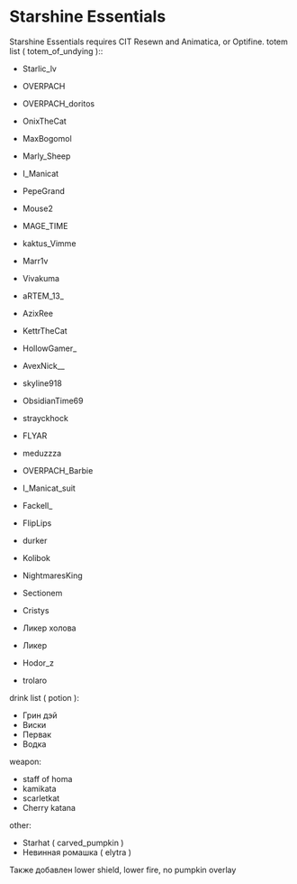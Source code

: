 # Starshine Essentials
Starshine Essentials requires CIT Resewn and Animatica, or Optifine. 
totem list ( totem_of_undying )::
- Starlic_lv
- OVERPACH
- OVERPACH_doritos
- OnixTheCat
- MaxBogomol
- Marly_Sheep
- I_Manicat
- PepeGrand
- Mouse2
- MAGE_TIME
- kaktus_Vimme
- Marr1v
- Vivakuma
- aRTEM_13_
- AzixRee
- KettrTheCat
- HollowGamer_
- AvexNick__
- skyline918
- ObsidianTime69
- strayckhock
- FLYAR
- meduzzza
- OVERPACH_Barbie
- I_Manicat_suit

- Fackell_
- FlipLips
- durker
- Kolibok
- NightmaresKing
- Sectionem
- Cristys
- Ликер холова
- Ликер
- Hodor_z
- trolaro

drink list ( potion ):
- Грин дэй
- Виски
- Первак
- Водка

weapon:
- staff of homa
- kamikata
- scarletkat
- Cherry katana


other:
- Starhat ( carved_pumpkin )
- Невинная ромашка ( elytra )

Также добавлен lower shield, lower fire, no pumpkin overlay

